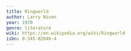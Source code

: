 ```yaml
---
title: Ringworld
author: Larry Niven
year: 1970
genre: literature
wiki: https://en.wikipedia.org/wiki/Ringworld
isbn: 0-345-02046-4
---
```


